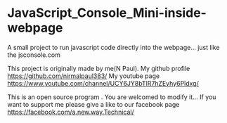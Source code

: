 # JavaScript_Console_Mini-inside-webpage
A small project to run javascript code directly into the webpage... just like the jsconsole.com

This project is originally made by me(N Paul).
 My github profile https://github.com/nirmalpaul383/
 My youtube page https://www.youtube.com/channel/UCY6JY8bTlR7hZEvhy6Pldxg/
 
 This is an open source program . You are welcomed to modify it...
 If you want to support me please give a like to our facebook page 
 https://facebook.com/a.new.way.Technical/
